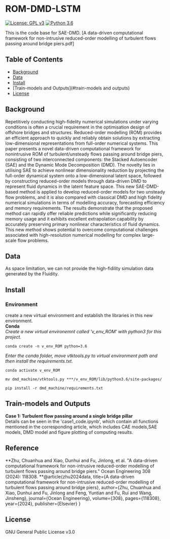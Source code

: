 # ROM-DMD-LSTM

[![License: GPL v3](https://img.shields.io/badge/License-GPLv3-blue.svg)](https://www.gnu.org/licenses/gpl-3.0)
[![Python 3.6](https://img.shields.io/badge/python-3.6-blue.svg)](https://www.python.org/downloads/release/python-360/)


This is the code base for SAE-DMD. [A data-driven computational framework for non-intrusive reduced-order modelling of turbulent flows passing around bridge piers.pdf]

## Table of Contents

- [Background](#background)
- [Data](#data)
- [Install](#install)
- [Train-models and Outputs](#train-models and outputs)
- [License](#license)


## Background

 Repetitively conducting high-fidelity numerical simulations under varying conditions is often a crucial requirement in the optimisation design of offshore bridges and structures. Reduced-order modelling (ROM) provides an efficient approach to quickly and reliably obtain solutions by extracting low-dimensional representations from full-order numerical systems. This paper presents a novel data-driven computational framework for nonintrusive ROM of turbulent/unsteady flows passing around bridge piers, consisting of two interconnected components: the Stacked Autoencoder (SAE) and the Dynamic Mode Decomposition (DMD). The novelty lies in utilising SAE to achieve nonlinear dimensionality reduction by projecting the full-order dynamical system onto a low-dimensional latent space, followed by constructing reduced-order models through data-driven DMD to represent fluid dynamics in the latent feature space. This new SAE-DMD-based method is applied to develop
 reduced-order models for two unsteady flow problems, and it is also compared with classical DMD and high fidelity numerical simulations in terms of modelling accuracy, forecasting efficiency and memory requirements. The results demonstrate that the proposed method can rapidly offer reliable predictions while significantly reducing memory usage and it exhibits excellent extrapolation capability by accurately preserving primary nonlinear characteristics of fluid dynamics. This new method shows potential to overcome computational challenges associated with high-resolution numerical modelling for complex large-scale flow problems.

## Data
As space limitation, we can not provide the high-fidility simulation data generated by the Fluidity.

## Install
### Environment
create a new virtual environment and establish the libraries in this new environment.  
**Conda**  
*Create a new virtual environemnt called 'v_env_ROM' with python3 for this project.*
```
conda create -n v_env_ROM python=3.6
```
*Enter the conda folder, move vtktools.py to virtual environment path and then install the requirements.txt.*
```
conda activate v_env_ROM
```
```
mv dmd_machine/vtktools.py ***/v_env_ROM/lib/python3.6/site-packages/   
```
```
pip install -r dmd_machine/requirements.txt  
```

## Train-models and Outputs
**Case 1: Turbulent flow passing around a single bridge pillar**  
Details can be seen in the 'case1_code.ipynb', which contain all functions mentioned in the corresponding article, which includes CAE models,SAE models, DMD model and figure plotting of computing results.

## Reference
**Zhu, Chuanhua and Xiao, Dunhui and Fu, Jinlong, et al. "A data-driven computational framework for non-intrusive reduced-order modelling of turbulent flows passing around bridge piers." Ocean Engineering 308 (2024): 118308.
**@article{zhu2024data,
  title={A data-driven computational framework for non-intrusive reduced-order modelling of turbulent flows passing around bridge piers},
  author={Zhu, Chuanhua and Xiao, Dunhui and Fu, Jinlong and Feng, Yuntian and Fu, Rui and Wang, Jinsheng},
  journal={Ocean Engineering},
  volume={308},
  pages={118308},
  year={2024},
  publisher={Elsevier}
}

## License
GNU General Public License v3.0

